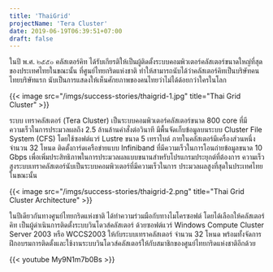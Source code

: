 ```yaml
---
title: 'ThaiGrid'
projectName: 'Tera Cluster'
date: 2019-06-19T06:39:51+07:00
draft: false
---
```


ในปี พ.ศ. ๒๕๕๐ คลัสเตอร์คิท ได้รับเกียรติให้เป็นผู้ติดตั้งระบบคอมพิวเตอร์คลัสเตอร์ขนาดใหญ่ที่สุดของประเทศไทยในขณะนั้น ที่ศูนย์ไทยกริดแห่งชาติ ทำให้สามารถนับได้ว่าคลัสเตอร์คิทเป็นบริษัทคนไทยบริษัทแรก นับเป็นการแสดงให้เห็นศักยภาพของคนไทยว่าไม่ได้ด้อยกว่าใครในโลก

{{< image src="/imgs/success-stories/thaigrid-1.jpg" title="Thai Grid Cluster" >}}

ระบบ เทราคลัสเตอร์ (Tera Cluster) เป็นระบบคอมพิวเตอร์คลัสเตอร์ขนาด 800 core ที่มีความเร็วในการประมวลผลถึง 2.5 ล้านล้านคำสั่งต่อวินาที มีพื้นจัดเก็บข้อมูลบนระบบ Cluster File System (CFS) โดยใช้ซอฟต์แวร์ Lustre ขนาด 5 เทราไบต์ ภายในคลัสเตอร์มีเครื่องส่วนหนึ่งจำนวน 32 โหนด ติดตั้งการ์ดเครือข่ายแบบ Infiniband ที่มีความเร็วในการโอนถ่ายข้อมูลขนาด 10 Gbps เพื่อเพิ่มประสิทธิภาพในการประมวลผลแบบขนานสำหรับโปรแกรมประยุกต์ที่ต้องการ ความเร็วสูงระบบเทราคลัสเตอร์นับเป็นระบบคอมพิวเตอร์ที่มีความเร็วในการ ประมวลผลสูงที่สุดในประเทศไทยในขณะนั้น

{{< image src="/imgs/success-stories/thaigrid-2.png" title="Thai Grid Cluster Architecture" >}}

ในปีเดียวกันทางศูนย์ไทยกริดแห่งชาติ ได้ทำความร่วมมือกับทางไมโครซอฟต์ โดยได้เลือกให้คลัสเตอร์คิท เป็นผู้ดำเนินการติดตั้งระบบวินโดวส์คลัสเตอร์ ด้วยซอฟต์แวร์ Windows Compute Cluster Server 2003 หรือ WCCS2003 ให้กับระบบเทราคลัสเตอร์ จำนวน 32 โหนด พร้อมทั้งจัดการฝึกอบรมการติดตั้งและใช้งานระบบวินโดวส์คลัสเตอร์ให้กับสมาชิกของศูนย์ไทยกริดแห่งชาติอีกด้วย

{{< youtube My9N1m7b0Bs >}}
